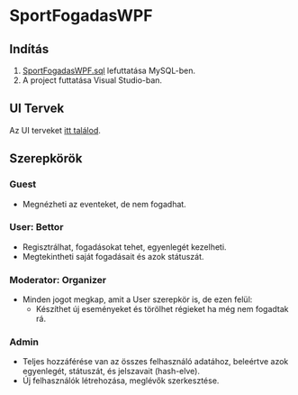 # SportFogadasWPF

## Indítás

1. [SportFogadasWPF.sql](https://github.com/Hunor64/SportFogadasWPF/blob/master/SportFogadasWPF.sql) lefuttatása MySQL-ben.
2. A project futtatása Visual Studio-ban.

## UI Tervek

Az UI terveket [itt találod](https://github.com/Hunor64/SportFogadasWPF/tree/master/UI%20template).

## Szerepkörök

### Guest

- Megnézheti az eventeket, de nem fogadhat.

### User: Bettor

- Regisztrálhat, fogadásokat tehet, egyenlegét kezelheti.
- Megtekintheti saját fogadásait és azok státuszát.

### Moderator: Organizer

- Minden jogot megkap, amit a User szerepkör is, de ezen felül:
  - Készíthet új eseményeket és törölhet régieket ha még nem fogadtak rá.

### Admin

- Teljes hozzáférése van az összes felhasználó adatához, beleértve azok egyenlegét, státuszát, és jelszavait (hash-elve).
- Új felhasználók létrehozása, meglévők szerkesztése.
